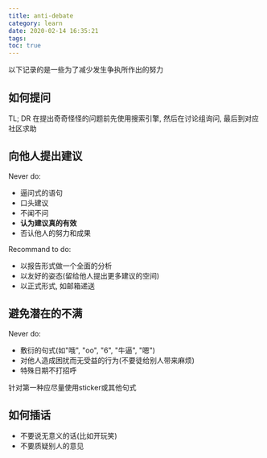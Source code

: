 ```yaml
---
title: anti-debate
category: learn
date: 2020-02-14 16:35:21
tags:
toc: true
---
```


以下记录的是一些为了减少发生争执所作出的努力

<!-- more -->

## 如何提问

TL; DR 在提出奇奇怪怪的问题前先使用搜索引擎, 然后在讨论组询问, 最后到对应社区求助

## 向他人提出建议

Never do:

* 逼问式的语句
* 口头建议
* 不闻不问
* **认为建议真的有效**
* 否认他人的努力和成果

Recommand to do:

* 以报告形式做一个全面的分析
* 以友好的姿态(留给他人提出更多建议的空间)
* 以正式形式, 如邮箱递送

## 避免潜在的不满

Never do:

* 敷衍的句式(如"哦", "oo", "6", "牛逼", "嗯")
* 对他人造成困扰而无受益的行为(不要徒给别人带来麻烦)
* 特殊日期不打招呼

针对第一种应尽量使用sticker或其他句式

## 如何插话

* 不要说无意义的话(比如开玩笑)
* 不要质疑别人的意见